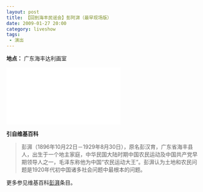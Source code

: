 ```yaml
---
layout: post
title: 【回到海丰民谣会】彭阿湃（最早现场版）
date: 2009-01-27 20:00
category: liveshow
tags:
 - 演出
---
```

**地点：** 广东海丰达利画室

<div class="iframe-container">
<iframe class="responsive-iframe" src="//player.bilibili.com/player.html?aid=287059209&bvid=BV1cf4y1D7aj&cid=233262097&page=1" frameborder="no" allowfullscreen="true"></iframe>
</div>



**引自维基百科**

> 彭湃（1896年10月22日－1929年8月30日），原名彭汉育，广东省海丰县人，出生于一个地主家庭，中华民国大陆时期中国农民运动及中国共产党早期领导人之一，毛泽东称他为中国“农民运动大王”。彭湃认为土地和农民问题是1920年代初中国诸多社会问题中最根本的问题。

更多参见维基百科[彭湃](https://zh.wikipedia.org/wiki/%E5%BD%AD%E6%B9%83)条目。